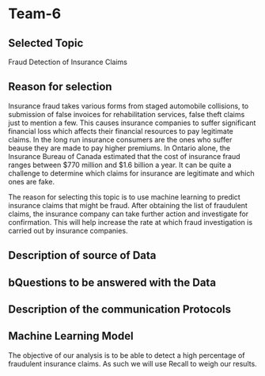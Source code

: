 # Team-6

## Selected Topic
Fraud Detection of Insurance Claims


## Reason for selection 
Insurance fraud takes various forms from staged automobile collisions, to submission of false invoices for rehabilitation services, false theft claims just to mention a few. This causes insurance companies to suffer significant financial loss which affects their financial resources to pay legitimate claims. In the long run insurance consumers are the ones who suffer beause they are made to pay higher premiums. In Ontario alone, the Insurance Bureau of Canada estimated that the cost of insurance fraud ranges between $770 million and $1.6 billion a year. It can be quite a challenge to determine which claims for insurance are legitimate and which ones are fake. 

The reason for selecting this topic is to use machine learning to predict insurance claims that might be fraud. After obtaining the list of fraudulent claims, the insurance company can take further action and investigate for confirmation. This will help increase the rate at which fraud investigation is carried out by insurance companies. 


## Description of source of Data


## bQuestions to be answered with the Data 


## Description of the communication Protocols 


## Machine Learning Model
The objective of our analysis is to be able to detect a high percentage of fraudulent insurance claims. As such we will use Recall to weigh our results. 
 

